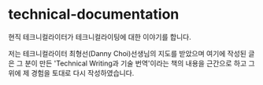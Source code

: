 # technical-documentation
현직 테크니컬라이터가 테크니컬라이팅에 대한 이야기를 합니다.

저는 테크니컬라이터 최형선(Danny Choi)선생님의 지도를 받았으며 여기에 작성된 글은 그 분이 만든 'Technical Writing과 기술 번역'이라는 책의 내용을 근간으로 하고 그 위에 제 경험을 토대로 다시 작성하였습니다.  